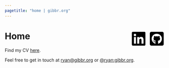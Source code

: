 ```yaml
---
pagetitle: "home | gibbr.org"
---
```


<h1>
Home
<span style="float: right; margin: 0">
	<a href="https://www.linkedin.com/in/ryan-gibb"
		style="float: left; margin: 0 0.5em 0 0;">
		<img src="/fonts/linkedin.svg" alt="Linkedin" height="50em">
	</a>
	<a href="https://github.com/RyanGibb"
		style="float: left; margin: 0 0 0 0;">
		<img src="/fonts/github-square.svg" alt="Github" height="50em">
	</a>
</span>
</h1>

Find my CV [here](/resources/cv.pdf).

Feel free to get in touch at [ryan@gibbr.org](mailto:ryan@gibbr.org) or [\@ryan:gibbr.org](https://app.element.io/#/user/@ryan:gibbr.org).

